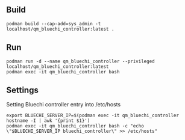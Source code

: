 ## Build
```console
podman build --cap-add=sys_admin -t localhost/qm_bluechi_controller:latest .
```

## Run
```console
podman run -d --name qm_bluechi_controller --privileged localhost/qm_bluechi_controller:latest
podman exec -it qm_bluechi_controller bash
```

## Settings
Setting Bluechi controller entry into /etc/hosts

```console
export BLUECHI_SERVER_IP=$(podman exec -it qm_bluechi_controller hostname -I | awk '{print $1}')
podman exec -it qm_bluechi_controller bash -c "echo \"$BLUECHI_SERVER_IP bluechi_controller\" >> /etc/hosts"
```



